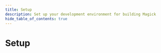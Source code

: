 ```yaml
---
title: Setup
description: Set up your development environment for building Magick
hide_table_of_contents: true
---
```


# Setup


